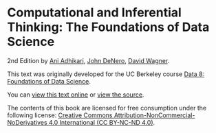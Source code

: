 # Computational and Inferential Thinking: The Foundations of Data Science

2nd Edition by [Ani Adhikari](http://statistics.berkeley.edu/people/ani-adhikari), [John DeNero](http://denero.org), [David Wagner](https://www.cs.berkeley.edu/~daw/).

This text was originally developed for the UC Berkeley course [Data 8: Foundations of Data Science][data8].

You can [view this text online][ghpages] or [view the source][source].

[data8]: http://data8.org/
[ghpages]: https://inferentialthinking.com
[source]: https://github.com/data-8/textbook

The contents of this book are licensed for free consumption under the following license:
[Creative Commons Attribution-NonCommercial-NoDerivatives 4.0 International (CC BY-NC-ND 4.0)](https://creativecommons.org/licenses/by-nc-nd/4.0/).
